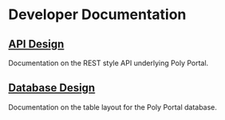 # Developer Documentation

## [API Design](./api/index.md)
Documentation on the REST style API underlying Poly Portal.

## [Database Design](./database/tables.md)
Documentation on the table layout for the Poly Portal database.